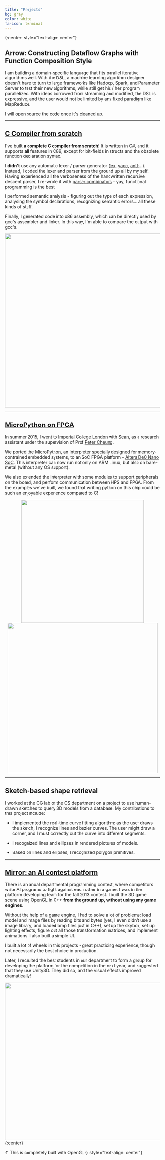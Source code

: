 ```yaml
---
title: "Projects"
bg: gray
color: white
fa-icon: terminal
---
```

{:center: style="text-align: center"}

## Arrow: Constructing Dataflow Graphs with Function Composition Style

I am building a domain-specific language that fits parallel iterative algorithms well. With the DSL, a machine learning algorithm designer doesn't have to turn to large frameworks like Hadoop, Spark, and Parameter Server to test their new algorithms, while still get his / her program parallelized. With ideas borrowed from streaming and modified, the DSL is expressive, and the user would not be limited by any fixed paradigm like MapReduce.

I will open source the code once it's cleaned up.

-------------------------

## [C Compiler from scratch](https://github.com/phisiart/C-Compiler)

I've built **a complete C compiler from scratch**! It is written in C#, and it supports **all** features in C89, except for bit-fields in structs and the obsolete function declaration syntax.

I **didn't** use any automatic lexer / parser generator ([lex](https://en.wikipedia.org/wiki/Lex_(software)), [yacc](https://en.wikipedia.org/wiki/Yacc), [antlr](https://en.wikipedia.org/wiki/ANTLR)...). Instead, I coded the lexer and parser from the ground up all by my self. Having experienced all the verboseness of the handwritten recursive descent parser, I re-wrote it with [parser combinators](https://en.wikipedia.org/wiki/Parser_combinator) - yay, functional programming is the best!
<!--
When building and using parser combinators, I found that the most interesting thing is the recursiveness of the C syntax. It won't be too much of a trouble when you just create a function (or method) for each non-terminal. However, when you need to have them as objects (at least function objects), you will have to find a way to get around.-->

I performed semantic analysis - figuring out the type of each expression, analysing the symbol declarations, recognizing semantic errors... all these kinds of stuff.

<!--In this phase, I found some features a little tricky to implement. For example, 1) a struct might contain a pointer which points to a struct of the same type. This is very common in, lets say, linked lists.

```
struct node_t {
    int value;
    struct node_t *next;
};
```-->
<!--
Or, 2) the initialization list. You need to figure out what each element refer to.

```
struct node_t[3][4] = { node0, { 1, NULL }, { 1 } };
```-->

Finally, I generated code into x86 assembly, which can be directly used by gcc's assembler and linker. In this way, I'm able to compare the output with gcc's.

<center><img src="img/c-compiler2.png" width="563"></center>

-------------------------

## [MicroPython on FPGA](https://github.com/seanzw/MicroPythonFPGA)

In summer 2015, I went to [Imperial College London](http://www.imperial.ac.uk/) with [Sean](https://github.com/seanzw), as a research assistant under the supervision of Prof [Peter Cheung](http://www.imperial.ac.uk/people/p.cheung).

We ported the [MicroPython](https://github.com/micropython/micropython), an interpreter specially designed for memory-contrained embedded systems, to an SoC FPGA platform - [Altera De0 Nano SoC](de0-nano-soc.terasic.com/). This interpreter can now run not only on ARM Linux, but also on bare-metal (without any OS support).

We also extended the interpreter with some modules to support peripherals on the board, and perform communication between HPS and FPGA. From the examples we've built, we found that writing python on this chip could be such an enjoyable experience compared to C!

<center>
<img src="img/mpython2.jpg" width="400">
</center>

<center>
<img src="img/mpython-shell2.png" width="487">
</center>

-------------------------

## Sketch-based shape retrieval

I worked at the CG lab of the CS department on a project to use human-drawn sketches to query 3D models from a database. My contributions to this project include:

* I implemented the real-time curve fitting algorithm: as the user draws the sketch, I recognize lines and bezier curves. The user might draw a corner, and I must correctly cut the curve into different segments.

* I recognized lines and ellipses in rendered pictures of models.

* Based on lines and ellipses, I recognized polygon primitives.

-------------------------

## [Mirror: an AI contest platform](https://github.com/phisiart/ds15gl)

There is an anual departmental programming contest, where competitors write AI programs to fight against each other in a game. I was in the platform developing team for the fall 2013 contest. I built the 3D game scene using OpenGL in C++ **from the ground up, without using any game engines**.

Without the help of a game engine, I had to solve a lot of problems: load model and image files by reading bits and bytes (yes, I even didn't use a image library, and loaded bmp files just in C++), set up the skybox, set up lighting effects, figure out all those transformation matrices, and implement animations. I also built a simple UI.

I built a lot of wheels in this projects - great practicing experience, though not necessarily the best choice in production.

Later, I recruited the best students in our department to form a group for developing the platform for the competition in the next year, and suggested that they use Unity3D. They did so, and the visual effects improved dramatically!

<img src="img/ds15.jpg" width="510">
{:center}

↑ This is completely built with OpenGL
{: style="text-align: center"}
